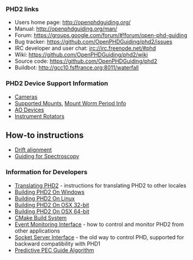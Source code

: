 ### PHD2 links ####

  * Users home page: http://openphdguiding.org/
  * Manual: http://openphdguiding.org/man/
  * Forum: https://groups.google.com/forum/#!forum/open-phd-guiding
  * Bug tracker: https://github.com/OpenPHDGuiding/phd2/issues
  * IRC developer and user chat: [irc://irc.freenode.net/#phd](irc://irc.freenode.net/#phd)
  * Wiki: https://github.com/OpenPHDGuiding/phd2/wiki
  * Source code: https://github.com/OpenPHDGuiding/phd2
  * Buildbot: http://gcc10.fsffrance.org:8011/waterfall

### PHD2 Device Support Information ###

  * [Cameras](/OpenPHDGuiding/phd2/wiki/CameraSupport)
  * [Supported Mounts](/OpenPHDGuiding/phd2/wiki/Mounts), [Mount Worm Period Info](/OpenPHDGuiding/phd2/wiki/Mount-Worm-Period-Info)
  * [AO Devices](/OpenPHDGuiding/phd2/wiki/AOSupport)
  * [Instrument Rotators](/OpenPHDGuiding/phd2/wiki/Rotators)

## How-to instructions

  * [Drift alignment](https://sites.google.com/site/openphdguiding/phd2-drift-alignment)
  * [Guiding for Spectroscopy](/OpenPHDGuiding/phd2/wiki/PHD2-Guiding-for-Spectroscopy)

### Information for Developers ###

  * [Translating PHD2](/OpenPHDGuiding/phd2/wiki/TranslatingPHD2) - instructions for translating PHD2 to other locales
  * [Building PHD2 On Windows](/OpenPHDGuiding/phd2/wiki/BuildingPHD2OnWindows)
  * [Building PHD2 On Linux](/OpenPHDGuiding/phd2/wiki/BuildingPHD2OnLinux)
  * [Building PHD2 On OSX 32-bit](/OpenPHDGuiding/phd2/wiki/BuildingPHD2OnOSX)
  * [Building PHD2 On OSX 64-bit](/OpenPHDGuiding/phd2/wiki/BuildingPHD2OnOSX64)
  * [CMake Build System](/OpenPHDGuiding/phd2/wiki/CMakeBuildSystem)
  * [Event Monitoring Interface](/OpenPHDGuiding/phd2/wiki/EventMonitoring) - how to control and monitor PHD2 from other applications
  * [Socket Server Interface](/OpenPHDGuiding/phd2/wiki/SocketServerInterface) - the old way to control PHD, supported for backward compatibility with PHD1
  * [Predictive PEC Guide Algorithm](https://raw.githubusercontent.com/OpenPHDGuiding/phd2/master/contributions/MPI_IS_gaussian_process/doc/PredictivePEC_DevDoc.pdf)
